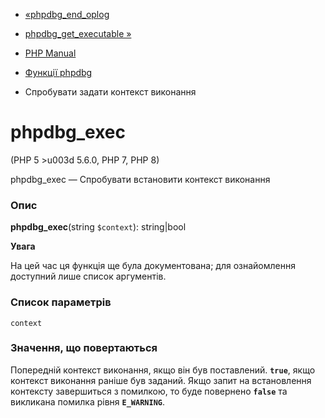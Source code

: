 - [«phpdbg_end_oplog](function.phpdbg-end-oplog.md)
- [phpdbg_get_executable »](function.phpdbg-get-executable.md)

- [PHP Manual](index.md)
- [Функції phpdbg](ref.phpdbg.md)
- Спробувати задати контекст виконання

# phpdbg_exec

(PHP 5 \>u003d 5.6.0, PHP 7, PHP 8)

phpdbg_exec — Спробувати встановити контекст виконання

### Опис

**phpdbg_exec**(string `$context`): string\|bool

**Увага**

На цей час ця функція ще була документована; для
ознайомлення доступний лише список аргументів.

### Список параметрів

`context`

### Значення, що повертаються

Попередній контекст виконання, якщо він був поставлений. **`true`**, якщо
контекст виконання раніше був заданий. Якщо запит на встановлення
контексту завершиться з помилкою, то буде повернено **`false`** та
викликана помилка рівня **`E_WARNING`**.
